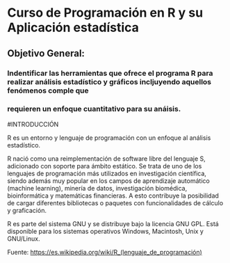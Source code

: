 # Curso de Programación en R y su Aplicación estadística 


## Objetivo General:

### Indentificar las herramientas que ofrece el programa R para realizar análisis estadístico y gráficos incljuyendo aquellos fenómenos comple que
### requieren un enfoque cuantitativo para su anáisis.

#INTRODUCCIÓN

R es un entorno y lenguaje de programación con un enfoque al análisis estadístico.

R nació como una reimplementación de software libre del lenguaje S, adicionado con soporte para ámbito estático. Se trata de uno de los lenguajes de programación más utilizados en investigación científica, siendo además muy popular en los campos de aprendizaje automático (machine learning), minería de datos, investigación biomédica, bioinformática y matemáticas financieras. A esto contribuye la posibilidad de cargar diferentes bibliotecas o paquetes con funcionalidades de cálculo y graficación.

R es parte del sistema GNU y se distribuye bajo la licencia GNU GPL. Está disponible para los sistemas operativos Windows, Macintosh, Unix y GNU/Linux. 

Fuente: https://es.wikipedia.org/wiki/R_(lenguaje_de_programación)
